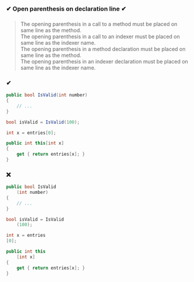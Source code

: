 ### ✔ Open parenthesis on declaration line ✔
###

> The opening parenthesis in a call to a method must be placed on same line as the method.  
> The opening parenthesis in a call to an indexer must be placed on same line as the indexer name.  
> The opening parenthesis in a method declaration must be placed on same line as the method.  
> The opening parenthesis in an indexer declaration must be placed on same line as the indexer name.

### ✔
``` csharp
public bool IsValid(int number)
{
    // ...
}
```
``` csharp
bool isValid = IsValid(100);
```
``` csharp
int x = entries[0];
```
``` csharp
public int this[int x]
{
    get { return entries[x]; }
}
```

### ❌
``` csharp
public bool IsValid
    (int number)
{
    // ...
}
```
``` csharp
bool isValid = IsValid
    (100);
```
``` csharp
int x = entries
[0];
```
``` csharp
public int this
    [int x]
{
    get { return entries[x]; }
}
```